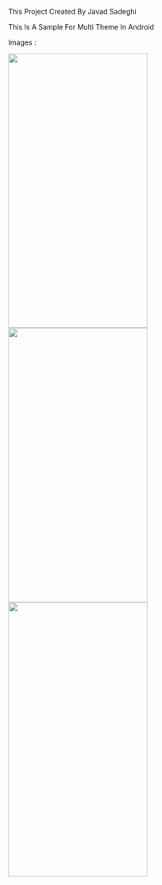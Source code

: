 This Project Created By Javad Sadeghi

This Is A Sample For Multi Theme In Android

Images :

<img src="http://uupload.ir/files/zp1b_screenshot_20191210-123613.jpg" width="280" height="550"> <img src="http://uupload.ir/files/a095_screenshot_20191210-123629.jpg" width="280" height="550"> <img src="http://uupload.ir/files/mpjm_screenshot_20191210-123621.jpg" width="280" height="550">
